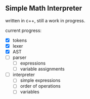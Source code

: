 ## Simple Math Interpreter  
written in c++, still a work in progress.  

current progress:  
- [x] tokens
- [x] lexer
- [x] AST
- [ ] parser
    - [ ] expressions
	- [ ] variable assignments
- [ ] interpreter  
    - [ ] simple expressions
	- [ ] order of operations
	- [ ] variables
